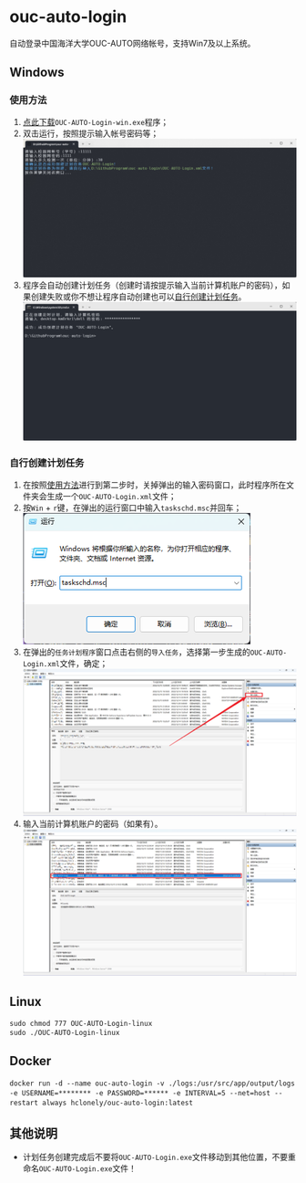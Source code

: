 # ouc-auto-login

自动登录中国海洋大学OUC-AUTO网络帐号，支持Win7及以上系统。

## Windows

### 使用方法

1. [点此下载](https://github.com/HCLonely/ouc-auto-login/releases)`OUC-AUTO-Login-win.exe`程序；
2. 双击运行，按照提示输入帐号密码等；
![Step 2](pics/sp20221214_220704_461.png?raw=true)
3. 程序会自动创建计划任务（创建时请按提示输入当前计算机账户的密码），如果创建失败或你不想让程序自动创建也可以[自行创建计划任务](#自行创建计划任务)。
![Step 3](pics/sp20221214_220357_805.png?raw=true)

### 自行创建计划任务

1. 在按照[使用方法](#使用方法)进行到第二步时，关掉弹出的输入密码窗口，此时程序所在文件夹会生成一个`OUC-AUTO-Login.xml`文件；
2. 按`Win` + `r`键，在弹出的运行窗口中输入`taskschd.msc`并回车；
![Step 2](pics/sp20221214_220853_537.png?raw=true)
3. 在弹出的`任务计划程序`窗口点击右侧的`导入任务`，选择第一步生成的`OUC-AUTO-Login.xml`文件，确定；
![Step 3](pics/Snipaste_2022-12-14_22-11-08.png?raw=true)
4. 输入当前计算机账户的密码（如果有）。
![Result](pics/Snipaste_2022-12-14_22-14-10.png?raw=true)

## Linux

```shell
sudo chmod 777 OUC-AUTO-Login-linux
sudo ./OUC-AUTO-Login-linux
```

## Docker

```docker run -d --name ouc-auto-login -v ./logs:/usr/src/app/output/logs -e USERNAME=******** -e PASSWORD=****** -e INTERVAL=5 --net=host --restart always hclonely/ouc-auto-login:latest```

## 其他说明

- 计划任务创建完成后不要将`OUC-AUTO-Login.exe`文件移动到其他位置，不要重命名`OUC-AUTO-Login.exe`文件！
